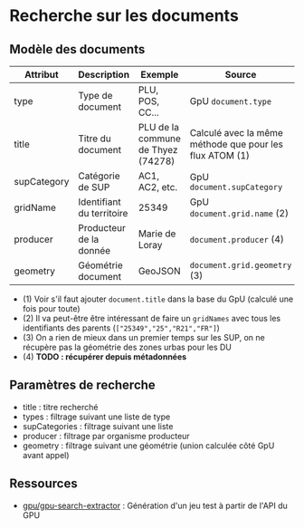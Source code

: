 # Recherche sur les documents

## Modèle des documents

| Attribut    | Description               | Exemple                            | Source                                                  |
|-------------|---------------------------|------------------------------------|---------------------------------------------------------|
| type        | Type de document          | PLU, POS, CC...                    | GpU `document.type`                                     |
| title       | Titre du document         | PLU de la commune de Thyez (74278) | Calculé avec la même méthode que pour les flux ATOM (1) |
| supCategory | Catégorie de SUP          | AC1, AC2, etc.                     | GpU `document.supCategory`                              |
| gridName    | Identifiant du territoire | 25349                              | GpU `document.grid.name` (2)                            |
| producer    | Producteur de la donnée   | Marie de Loray                     | `document.producer` (4)                                 |
| geometry    | Géométrie document        | GeoJSON                            | `document.grid.geometry` (3)                            |

* (1) Voir s'il faut ajouter `document.title` dans la base du GpU (calculé une fois pour toute)
* (2) Il va peut-être être intéressant de faire un `gridNames` avec tous les identifiants des parents (`["25349","25","R21","FR"]`)
* (3) On a rien de mieux dans un premier temps sur les SUP, on ne récupère pas la géométrie des zones urbas pour les DU
* (4) **TODO : récupérer depuis métadonnées**

## Paramètres de recherche

* title : titre recherché
* types : filtrage suivant une liste de type
* supCategories : filtrage suivant une liste 
* producer : filtrage par organisme producteur
* geometry : filtrage suivant une géométrie (union calculée côté GpU avant appel)

## Ressources

* [gpu/gpu-search-extractor](http://gitlab.dockerforge.ign.fr/gpu/gpu-search-extractor/blob/master/bin/extract-documents) : Génération d'un jeu test à partir de l'API du GPU


